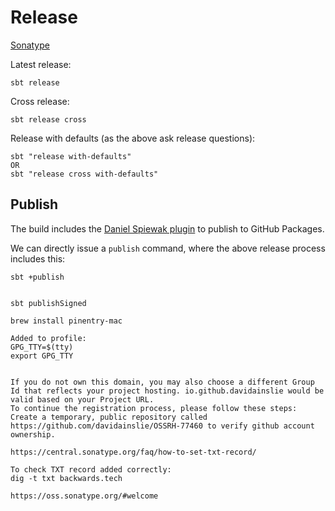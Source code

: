 # Release

[Sonatype](https://issues.sonatype.org/secure/Dashboard.jspa)

Latest release:
```shell
sbt release
```

Cross release:
```shell
sbt release cross
```

Release with defaults (as the above ask release questions):
```shell
sbt "release with-defaults"
OR
sbt "release cross with-defaults"
```

## Publish

The build includes the [Daniel Spiewak plugin](https://dev.to/gjuoun/publish-your-scala-library-to-github-packages-4p80) to publish to GitHub Packages.

We can directly issue a `publish` command, where the above release process includes this:
```shell
sbt +publish


sbt publishSigned

brew install pinentry-mac

Added to profile:
GPG_TTY=$(tty)
export GPG_TTY


If you do not own this domain, you may also choose a different Group Id that reflects your project hosting. io.github.davidainslie would be valid based on your Project URL.
To continue the registration process, please follow these steps:
Create a temporary, public repository called https://github.com/davidainslie/OSSRH-77460 to verify github account ownership.

https://central.sonatype.org/faq/how-to-set-txt-record/

To check TXT record added correctly:
dig -t txt backwards.tech

https://oss.sonatype.org/#welcome
```